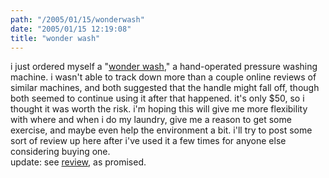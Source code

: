 ```yaml
---
path: "/2005/01/15/wonderwash" 
date: "2005/01/15 12:19:08" 
title: "wonder wash" 
---
```

i just ordered myself a "<a href="http://www.laundry-alternative.com/washing.html">wonder wash</a>," a hand-operated pressure washing machine. i wasn't able to track down more than a couple online reviews of similar machines, and both suggested that the handle might fall off, though both seemed to continue using it after that happened. it's only $50, so i thought it was worth the risk. i'm hoping this will give me more flexibility with where and when i do my laundry, give me a reason to get some exercise, and maybe even help the environment a bit. i'll try to post some sort of review up here after i've used it a few times for anyone else considering buying one.<br>update: see <a href="http://weblog.randomchaos.com/index.php?date=2005-01-31&amp;title=wonder+wash+update">review</a>, as promised.